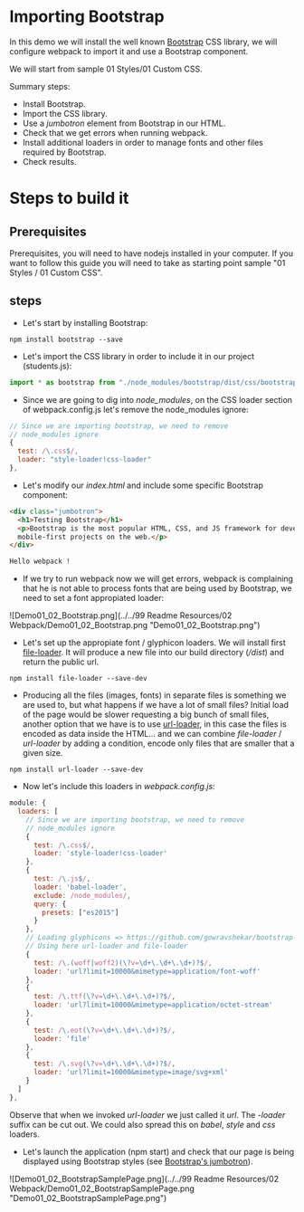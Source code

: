 # Importing Bootstrap

In this demo we will install the well known [Bootstrap](https://getbootstrap.com/) CSS library, 
we will configure webpack to import it and use a Bootstrap component.

We will start from sample 01 Styles/01 Custom CSS.

Summary steps:
 - Install Bootstrap.
 - Import the CSS library.
 - Use a *jumbotron* element from Bootstrap in our HTML.
 - Check that we get errors when running webpack.
 - Install additional loaders in order to manage fonts and other 
 files required by Bootstrap.
 - Check results.


# Steps to build it

## Prerequisites

Prerequisites, you will need to have nodejs installed in your computer. If you want to follow this guide you will need to take as starting point sample "01 Styles / 01 Custom CSS".

## steps

- Let's start by installing Bootstrap:

```
npm install bootstrap --save
```

- Let's import the CSS library in order to include it in our project (students.js):

```javascript
import * as bootstrap from "./node_modules/bootstrap/dist/css/bootstrap.css";
```

- Since we are going to dig into *node_modules*, on the CSS loader section of webpack.config.js let's remove the node_modules ignore:

```javascript
// Since we are importing bootstrap, we need to remove
// node_modules ignore
{
  test: /\.css$/,
  loader: "style-loader!css-loader"
},
```

- Let's modify our *index.html* and include some specific Bootstrap component:

```html
<div class="jumbotron">
  <h1>Testing Bootstrap</h1>
  <p>Bootstrap is the most popular HTML, CSS, and JS framework for developing responsive,
  mobile-first projects on the web.</p>
</div>

Hello webpack !
```

- If we try to run webpack now we will get errors, webpack is complaining that he is not able to process fonts that are being
used by Bootstrap, we need to set a font appropiated loader:

![Demo01_02_Bootstrap.png](../../99 Readme Resources/02 Webpack/Demo01_02_Bootstrap.png "Demo01_02_Bootstrap.png")

- Let's set up the appropiate font / glyphicon loaders. We will install
first [file-loader](https://github.com/webpack/file-loader). It will produce a new file into our build directory (*/dist*) and return the
public url.

```
npm install file-loader --save-dev
```

- Producing all the files (images, fonts) in separate files is something we are used to, but what happens if we have a lot of small files? Initial load of the page would be slower requesting a big bunch of small files, another option that we have is to use [url-loader](https://github.com/webpack/url-loader), in this case the files is encoded as data inside the HTML... and we can combine *file-loader* / *url-loader* by adding a condition, encode only files that are smaller that a given size.

```
npm install url-loader --save-dev
```

- Now let's include this loaders in *webpack.config.js*:

```javascript
module: {
  loaders: [
    // Since we are importing bootstrap, we need to remove
    // node_modules ignore
    {
      test: /\.css$/,
      loader: 'style-loader!css-loader'
    },
    {
      test: /\.js$/,
      loader: 'babel-loader',
      exclude: /node_modules/,
      query: {
        presets: ["es2015"]
      }
    },
    // Loading glyphicons => https://github.com/gowravshekar/bootstrap-webpack
    // Using here url-loader and file-loader
    {
      test: /\.(woff|woff2)(\?v=\d+\.\d+\.\d+)?$/,
      loader: 'url?limit=10000&mimetype=application/font-woff'
    },
    {
      test: /\.ttf(\?v=\d+\.\d+\.\d+)?$/,
      loader: 'url?limit=10000&mimetype=application/octet-stream'
    },
    {
      test: /\.eot(\?v=\d+\.\d+\.\d+)?$/,
      loader: 'file'
    },
    {
      test: /\.svg(\?v=\d+\.\d+\.\d+)?$/,
      loader: 'url?limit=10000&mimetype=image/svg+xml'
    }
  ]
},
```
Observe that when we invoked *url-loader* we just called it *url*. 
The *-loader* suffix can be cut out. We could also spread this on *babel*, *style* and *css* loaders.

- Let's launch the application (npm start) and check that our page is being displayed
using Bootstrap styles (see [Bootstrap's jumbotron](https://getbootstrap.com/components/#jumbotron)).

![Demo01_02_BootstrapSamplePage.png](../../99 Readme Resources/02 Webpack/Demo01_02_BootstrapSamplePage.png "Demo01_02_BootstrapSamplePage.png")
